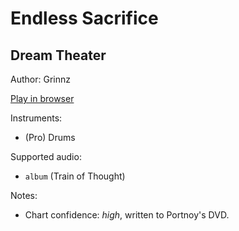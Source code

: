 # Endless Sacrifice

## Dream Theater

Author: Grinnz

[Play in browser](http://pages.cs.wisc.edu/~tolly/customs/?title=endless-sacrifice&artist=dream-theater)

Instruments:

  * (Pro) Drums

Supported audio:

  * `album` (Train of Thought)

Notes:

  * Chart confidence: *high*, written to Portnoy's DVD.

